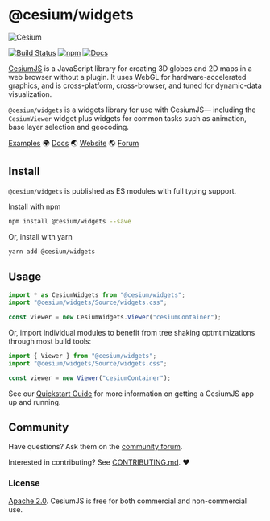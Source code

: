 # @cesium/widgets

![Cesium](https://github.com/CesiumGS/cesium/wiki/logos/Cesium_Logo_Color.jpg)

[![Build Status](https://travis-ci.com/CesiumGS/cesium.svg?branch=main)](https://travis-ci.com/CesiumGS/cesium)
[![npm](https://img.shields.io/npm/v/@cesium/widgets)](https://www.npmjs.com/package/@cesium/widgets)
[![Docs](https://img.shields.io/badge/docs-online-orange.svg)](https://cesium.com/learn/)

[CesiumJS](../../README.md) is a JavaScript library for creating 3D globes and 2D maps in a web browser without a plugin. It uses WebGL for hardware-accelerated graphics, and is cross-platform, cross-browser, and tuned for dynamic-data visualization.

`@cesium/widgets` is a widgets library for use with CesiumJS— including the `CesiumViewer` widget plus widgets for common tasks such as animation, base layer selection and geocoding.

[Examples](https://sandcastle.cesium.com/)
:earth_africa: [Docs](https://cesium.com/learn/cesiumjs-learn/) :earth_asia: [Website](https://cesium.com/cesiumjs) :earth_americas: [Forum](https://community.cesium.com/)

## Install

`@cesium/widgets` is published as ES modules with full typing support.

Install with npm

```sh
npm install @cesium/widgets --save
```

Or, install with yarn

```sh
yarn add @cesium/widgets
```

## Usage

```js
import * as CesiumWidgets from "@cesium/widgets";
import "@cesium/widgets/Source/widgets.css";

const viewer = new CesiumWidgets.Viewer("cesiumContainer");
```

Or, import individual modules to benefit from tree shaking optmtimizations through most build tools:

```js
import { Viewer } from "@cesium/widgets";
import "@cesium/widgets/Source/widgets.css";

const viewer = new Viewer("cesiumContainer");
```

See our [Quickstart Guide](https://cesium.com/learn/cesiumjs-learn/cesiumjs-quickstart/) for more information on getting a CesiumJS app up and running.

## Community

Have questions? Ask them on the [community forum](https://community.cesium.com/).

Interested in contributing? See [CONTRIBUTING.md](../../CONTRIBUTING.md). :heart:

### License

[Apache 2.0](http://www.apache.org/licenses/LICENSE-2.0.html). CesiumJS is free for both commercial and non-commercial use.

